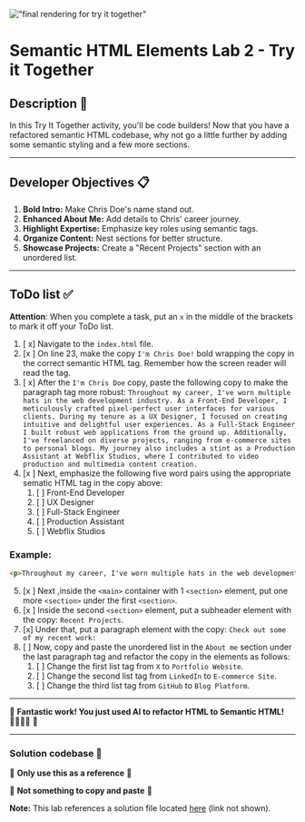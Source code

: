 !["final rendering for try it together"](assets/images/screen-together.png)
# Semantic HTML Elements Lab 2 - Try it Together

## Description 📄
In this Try It Together activity, you'll be code builders! Now that you have a refactored semantic HTML codebase, why not go a little further by adding some semantic styling and a few more sections. 

---

## Developer Objectives 📋

1. **Bold Intro:** Make Chris Doe's name stand out.
2. **Enhanced About Me:** Add details to Chris' career journey.
3. **Highlight Expertise:** Emphasize key roles using semantic tags.
4. **Organize Content:** Nest sections for better structure.
5. **Showcase Projects:** Create a "Recent Projects" section with an unordered list.

---

## ToDo list ✅
**Attention**: When you complete a task, put an `x` in the middle of the brackets to mark it off your ToDo list.

1. [ x] Navigate to the `index.html` file. 
2. [x ] On line 23, make the copy `I'm Chris Doe!` bold wrapping the copy in the correct semantic HTML tag. Remember how the screen reader will read the tag.
3. [ x] After the `I'm Chris Doe` copy, paste the following copy to make the paragraph tag more robust: `Throughout my career, I've worn multiple hats in the web development industry. As a Front-End Developer, I meticulously crafted pixel-perfect user interfaces for various clients. During my tenure as a UX Designer, I focused on creating intuitive and delightful user experiences. As a Full-Stack Engineer I built robust web applications from the ground up. Additionally, I've freelanced on diverse projects, ranging from e-commerce sites to personal blogs. My journey also includes a stint as a Production Assistant at Webflix Studios, where I contributed to video production and multimedia content creation.`
4. [x ] Next, emphasize the following five word pairs using the appropriate sematic HTML tag in the copy above:
   1. [ ] Front-End Developer
   2. [ ] UX Designer
   3. [ ] Full-Stack Engineer
   4. [ ] Production Assistant
   5. [ ] Webflix Studios
      
  ### Example:
  ```html
<p>Throughout my career, I've worn multiple hats in the web development industry. As a <em>Front-End Developer</em>,</p>
```
5. [x ] Next ,inside the `<main>` container with 1 `<section>` element, put one more `<section>` under the first `<section>`.
6. [x ] Inside the second `<section>` element, put a subheader element with the copy: `Recent Projects`.
7. [x] Under that, put a paragraph element with the copy: `Check out some of my recent work:`
8. [ ] Now, copy and paste the unordered list in the `About me` section under the last paragraph tag and refactor the copy in the elements as follows:
   1. [ ] Change the first list tag from `X` to `Portfolio Website`.
   2. [ ] Change the second list tag from `LinkedIn` to  `E-commerce Site`.
   3. [ ] Change the third list tag from `GitHub` to `Blog Platform`.

---

🎊 **Fantastic work! You just used AI to refactor HTML to Semantic HTML! 💃🏻🕺🏾** 🎊

---

### Solution codebase 👀
🛑 **Only use this as a reference** 🛑

💾 **Not something to copy and paste** 💾

**Note:**  This lab references a solution file located [here](https://github.com/HackerUSA-CE/sdai-ic-d3-semantic-html-elements-2/blob/solution/index.html) (link not shown).
